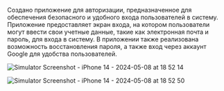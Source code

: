 Создано приложение для авторизации, предназначенное для обеспечения безопасного и удобного входа пользователей в систему. 
Приложение предоставляет экран входа, на котором пользователи могут ввести свои учетные данные, такие как электронная почта и пароль, для входа в систему. 
В приложении также реализована возможность восстановления пароля, а также вход через аккаунт Google для удобства пользователей.

![Simulator Screenshot - iPhone 14 - 2024-05-08 at 18 52 14](https://github.com/Wilwous/Authorization-App/assets/134493446/fab19989-4794-4a24-9109-9f2f17aa4955)

![Simulator Screenshot - iPhone 14 - 2024-05-08 at 18 52 50](https://github.com/Wilwous/Authorization-App/assets/134493446/78cce291-acb1-486f-8b74-18e799cb4c2d)
